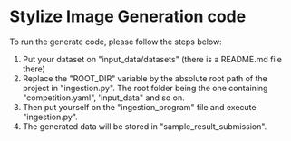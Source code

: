 # Stylize Image Generation code

To run the generate code, please follow the steps below:

1. Put your dataset on "input_data/datasets" (there is a README.md file there)
2. Replace the "ROOT_DIR" variable  by the absolute root path of the project in "ingestion.py". The root folder being the one containing "competition.yaml", 'input_data" and so on.
3. Then put yourself on the "ingestion_program" file and execute "ingestion.py".
4. The generated data will be stored in "sample_result_submission".
